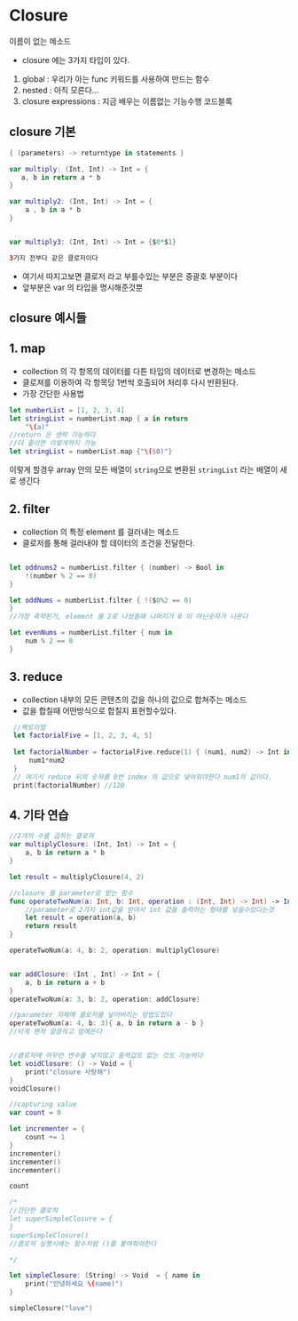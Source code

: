 # Closure

이름이 없는 메소드

* closure 에는 3가지 타입이 있다.

1. global : 우리가 아는 func 키워드를 사용하여 만드는 함수
2. nested : 아직 모른다...
3. closure expressions : 지금 배우는 이름없는 기능수행 코드블록

## closure 기본 
```swift
{ (parameters) -> returntype in statements }

var multiply: (Int, Int) -> Int = {
   a, b in return a * b
}

var multiply2: (Int, Int) -> Int = {
    a , b in a * b
}


var multiply3: (Int, Int) -> Int = {$0*$1}

3가지 전부다 같은 클로저이다
```
* 여기서 따지고보면 클로저 라고 부를수있는 부분은 중괄호 부분이다
* 앞부분은 var 의 타입을 명시해준것뿐


## closure 예시들


## 1. map
* collection 의 각 항목의 데이터를 다튼 타입의 데이터로 변경하는 메소드
* 클로져를 이용하여 각 항목당 1번씩 호출되어 처리후 다시 반환된다.
* 가장 간단한 사용법
```swift
let numberList = [1, 2, 3, 4]
let stringList = numberList.map { a in return
    "\(a)"
//return 은 생략 가능하다
//더 줄이면 이렇게까지 가능
let stringList = numberList.map {"\($0)"}
```
이렇게 할경우 array 안의 모든 배열이 `string`으로 변환된 `stringList` 라는 배열이 새로 생긴다



## 2. filter
* collection 의 특정 element 를 걸러내는 메소드
* 클로저를 통해 걸러내야 할 데이터의 조건을 전달한다.

```swift

let oddnums2 = numberList.filter { (number) -> Bool in
    !(number % 2 == 0)
}

let oddNums = numberList.filter { !($0%2 == 0)
}
//가장 축약된거, element 를 2로 나눴을때 나머지가 0 이 아닌숫자가 나온다

let evenNums = numberList.filter { num in
    num % 2 == 0
}
```



## 3. reduce

* collection 내부의 모든 콘텐츠의 값을 하나의 값으로 합쳐주는 메소드
* 값을 합칠때 어떤방식으로 합칠지 표현할수있다.
```swift
 //팩토리얼
 let factorialFive = [1, 2, 3, 4, 5]
 
 let factorialNumber = factorialFive.reduce(1) { (num1, num2) -> Int in
     num1*num2
 }
 // 여기서 reduce 뒤의 숫자를 0번 index 의 값으로 넣어줘야한다 num1의 값이다.
 print(factorialNumber) //120

```

## 4. 기타 연습

```swift
//2개의 수를 곱하는 클로져
var multiplyClosure: (Int, Int) -> Int = {
    a, b in return a * b
}

let result = multiplyClosure(4, 2)

//closure 를 parameter로 받는 함수
func operateTwoNum(a: Int, b: Int, operation : (Int, Int) -> Int) -> Int {
    //parameter로 2가지 int값을 받아서 int 값을 출력하는 형태를 넣을수있다는것
    let result = operation(a, b)
    return result
}

operateTwoNum(a: 4, b: 2, operation: multiplyClosure)


var addClosure: (Int , Int) -> Int = {
    a, b in return a + b
}
operateTwoNum(a: 3, b: 2, operation: addClosure)

//parameter 자체에 클로저를 넣어버리는 방법도있다
operateTwoNum(a: 4, b: 3){ a, b in return a - b }
//이게 왠지 깔끔하고 맘에든다


//클로저에 아무런 변수를 넣지않고 출력값도 없는 것도 가능하다
let voidClosure: () -> Void = {
    print("closure 사랑해")
}
voidClosure()

//capturing value
var count = 0

let incrementer = {
    count += 1
}
incrementer()
incrementer()
incrementer()

count

/*
//간단한 클로져
let superSimpleClosure = {
}
superSimpleClosure()
//클로져 실행시에는 함수처럼 ()를 붙여줘야한다

*/

let simpleClosure: (String) -> Void  = { name in
    print("안녕하세요 \(name)")
}

simpleClosure("love")
```




